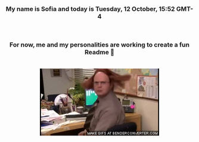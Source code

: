 


<div align="center">
<h3 >My name is Sofia and today is Tuesday, 12 October, 15:52 GMT-4</h3><br>
<h3 >For now, me and my personalities are working to create a fun Readme 👋
</h3><br>
<img src='img/dwight.gif' alt='working...'/>
</div>

